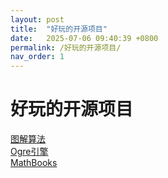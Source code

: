 ```yaml
---
layout: post
title:  "好玩的开源项目"
date:   2025-07-06 09:40:39 +0800
permalink: /好玩的开源项目/
nav_order: 1
---
```


# 好玩的开源项目
[图解算法](https://github.com/krahets/hello-algo)  
[Ogre引擎](https://github.com/OGRECave/ogre)  
[MathBooks](https://github.com/valeman/Awesome_Math_Books)  
